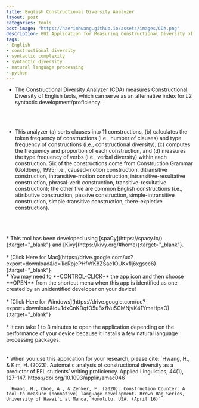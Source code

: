 ```yaml
---
title: English Constructional Diversity Analyzer
layout: post
categories: tools
post-image: "https://haerimhwang.github.io/assets/images/CDA.png"
description: GUI Application for Measuring Constructional Diversity of English Texts
tags:
- English
- constructional diversity
- syntactic complexity
- syntactic diversity
- natural language processing
- python
---
```


* The Constructional Diversity Analyzer (CDA) measures Constructional Diversity of English texts, which can serve as an alternative index for L2 syntactic development/proficiency. 
<br>
<br>

* This analyzer (a) sorts clauses into 11 constructions, (b) calculates the token frequency of constructions (i.e., number of clauses) and type frequency of constructions (i.e., constructional diversity), (c) computes the frequency and proportion of each construction, and (d) measures the type frequency of verbs (i.e., verbal diversity) within each construction. Six of the constructions come from Construction Grammar (Goldberg, 1995; i.e., caused-motion construction, ditransitive construction, intransitive-motion construction, intransitive-resultative construction, phrasal-verb construction, transitive-resultative construction); the other five are common English constructions (i.e., attributive construction, passive construction, simple-intransitive construction, simple-transitive construction, there-expletive construction). 
<br>
<br>
<br>
* This tool has been developed using [spaCy](https://spacy.io/){:target="_blank"} and [Kivy](https://kivy.org/#home){:target="_blank"}.
<br>
<br>
* [Click Here for Mac](https://drive.google.com/uc?export=download&id=1ieRpjePHfVfK8ZSae1OUKxflj6xgscc6){:target="_blank"} <br>
    * You may need to **CONTROL-CLICK** the app icon and then choose **OPEN** from the shortcut menu when this app is identified as one created by an unidentified developer on your device!
<br>
<br>     
* [Click Here for Windows](https://drive.google.com/uc?export=download&id=1dxCnKDqfO5uBxfNu5CMNjvK41YmeHpaO){:target="_blank"}  
<br>      
<br> 
* It can take 1 to 3 minutes to open the application depending on the performance of your device because it installs a few natural language processing packages.  
<br>
<br>
<br>
* When you use this application for your research, please cite:  
    `Hwang, H., & Kim, H. (2023). Automatic analysis of constructional diversity as a predictor of EFL students’ writing proficiency. Applied Linguistics, 44(1), 127–147. https://doi.org/10.1093/applin/amac046`  
   
     `Hwang, H., Choe, A., & Zenker, F. (2020). Construction Counter: A tool to measure (nonnative) language development. Brown Bag Series, University of Hawai‘i at Mānoa, Honolulu, USA. (April 16)`  

